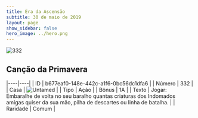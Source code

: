 ```yaml
---
title: Era da Ascensão
subtitle: 30 de maio de 2019
layout: page
show_sidebar: false
hero_image: ../hero.png
---
```


![332](https://cdn.keyforgegame.com/media/card_front/pt/435_332_GVQHWFH69RR2_pt.png)

## Canção da Primavera

|----|----|
| ID | b677eaf0-148e-442c-a1f6-0bc56dc1dfa6 |
| Número | 332 |
| Casa | ![Untamed](https://archonarcana.com/images/thumb/b/bd/Untamed.png/22px-Untamed.png "Indomados") |
| Tipo | Ação |
| Bônus | 1A |
| Texto | Jogar: Embaralhe de volta no seu baralho quantas criaturas dos Indomados amigas quiser da sua mão, pilha de descartes ou linha de batalha. |
| Raridade | Comum |
